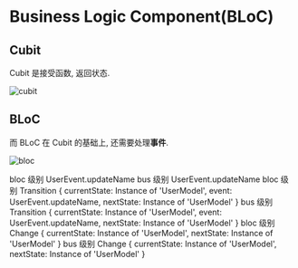# Business Logic Component(BLoC)

## Cubit

Cubit 是接受函数, 返回状态.

![cubit](https://bloclibrary.dev/assets/cubit_architecture_full.png)

## BLoC

而 BLoC 在 Cubit 的基础上, 还需要处理**事件**.

![bloc](https://bloclibrary.dev/assets/bloc_architecture_full.png)

bloc 级别 UserEvent.updateName
bus 级别 UserEvent.updateName
bloc 级别 Transition { currentState: Instance of 'UserModel', event: UserEvent.updateName, nextState: Instance of 'UserModel' }
bus 级别 Transition { currentState: Instance of 'UserModel', event: UserEvent.updateName, nextState: Instance of 'UserModel' }
bloc 级别 Change { currentState: Instance of 'UserModel', nextState: Instance of 'UserModel' }
bus 级别 Change { currentState: Instance of 'UserModel', nextState: Instance of 'UserModel' }